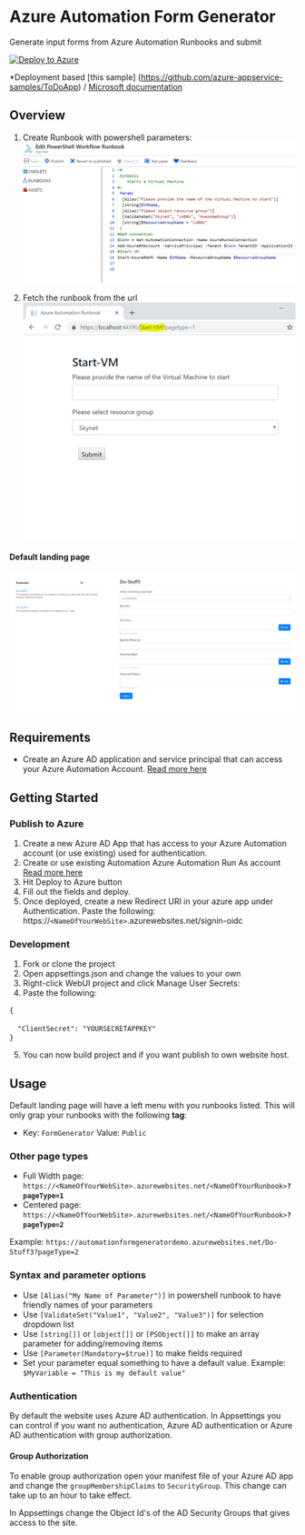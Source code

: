 # Azure Automation Form Generator
Generate input forms from Azure Automation Runbooks and submit





[![Deploy to Azure](http://azuredeploy.net/deploybutton.png)](https://azuredeploy.net/)

*Deployment based [this sample] (https://github.com/azure-appservice-samples/ToDoApp) / [Microsoft documentation](https://docs.microsoft.com/en-us/azure/app-service/app-service-deploy-complex-application-predictably)
## Overview

1. Create Runbook with powershell parameters:
![Create Runbook with powershell parameters](https://github.com/MortenMeisler/AzureAutomationFormGenerator/blob/master/doc/howto00.png?raw=true)

2. Fetch the runbook from the url
![Fetch the runbook from the url](https://github.com/MortenMeisler/AzureAutomationFormGenerator/blob/master/doc/howto01.PNG?raw=true)

#### Default landing page ####
![Fetch the runbook from the url](https://raw.githubusercontent.com/MortenMeisler/AzureAutomationFormGenerator/master/doc/howto02.png)

## Requirements

 - Create an Azure AD application and service principal that can access your Azure Automation Account. [Read more here](https://docs.microsoft.com/en-us/azure/azure-resource-manager/resource-group-create-service-principal-portal)
 
## Getting Started

### Publish to Azure
1. Create a new Azure AD App that has access to your Azure Automation account (or use existing) used for authentication.
2. Create or use existing Automation Azure Automation Run As account [Read more here](https://docs.microsoft.com/en-us/azure/automation/manage-runas-account)
2. Hit Deploy to Azure button
3. Fill out the fields and deploy.
4. Once deployed, create a new Redirect URI in your azure app under Authentication. Paste the following: https://`<NameOfYourWebSite>`.azurewebsites.net/signin-oidc


### Development

1. Fork or clone the project
2. Open appsettings.json and change the values to your own
3. Right-click WebUI project and click Manage User Secrets:
4. Paste the following:

```
{
  
  "ClientSecret": "YOURSECRETAPPKEY"
}
```
5. You can now build project and if you want publish to own website host.

## Usage
Default landing page will have a left menu with you runbooks listed. This will only grap your runbooks with the following **tag**:
- Key: `FormGenerator` Value: `Public`
### Other page types
- Full Width page: `https://<NameOfYourWebSite>.azurewebsites.net/<NameOfYourRunbook>`**`?pageType=1`**
- Centered page: `https://<NameOfYourWebSite>.azurewebsites.net/<NameOfYourRunbook>`**`?pageType=2`**

Example:
`https://automationformgeneratordemo.azurewebsites.net/Do-Stuff3?pageType=2`

### Syntax and parameter options
- Use ```[Alias("My Name of Parameter")]``` in powershell runbook to have friendly names of your parameters
- Use ```[ValidateSet("Value1", "Value2", "Value3")]``` for selection dropdown list
- Use ```[string[]]``` or ```[object[]]``` or ```[PSObject[]]``` to make an array parameter for adding/removing items
- Use ```[Parameter(Mandatory=$true)]``` to make fields required
- Set your parameter equal something to have a default value. Example: ```$MyVariable = "This is my default value"```

### Authentication
By default the website uses Azure AD authentication. In Appsettings you can control if you want no authentication, Azure AD authentication or Azure AD authentication with group authorization.

#### Group Authorization
To enable group authorization open your manifest file of your Azure AD app and change the `groupMembershipClaims` to `SecurityGroup`. This change can take up to an hour to take effect.

In Appsettings change the Object Id's of the AD Security Groups that gives access to the site.
